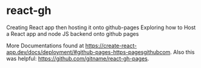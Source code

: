 # react-gh
Creating React app then hosting it onto github-pages
Exploring how to Host a React app and node JS backend onto github pages

More Documentations found at https://create-react-app.dev/docs/deployment/#github-pages-https-pagesgithubcom.
Also this was helpful: https://github.com/gitname/react-gh-pages.
